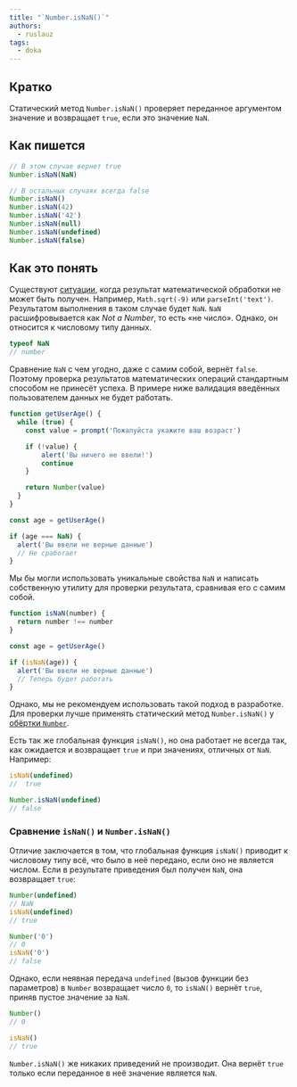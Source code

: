 ```yaml
---
title: "`Number.isNaN()`"
authors:
  - ruslauz
tags:
  - doka
---
```


## Кратко

Статический метод `Number.isNaN()` проверяет переданное аргументом значение и возвращает `true`, если это значение `NaN`.

## Как пишется

```js
// В этом случае вернет true
Number.isNaN(NaN)

// В остальных случаях всегда false
Number.isNaN()
Number.isNaN(42)
Number.isNaN('42')
Number.isNaN(null)
Number.isNaN(undefined)
Number.isNaN(false)
```

## Как это понять

Существуют [ситуации](/js/number/#specialnye-znacheniya), когда результат математической обработки не может быть получен. Например, `Math.sqrt(-9)` или `parseInt('text')`. Результатом выполнения в таком случае будет `NaN`. `NaN` расшифровывается как _Not a Number_, то есть «не число». Однако, он относится к числовому типу данных.

```js
typeof NaN
// number
```

Сравнение `NaN` с чем угодно, даже с самим собой, вернёт `false`. Поэтому проверка результатов математических операций стандартным способом не принесёт успеха. В примере ниже валидация введённых пользователем данных не будет работать.

```js
function getUserAge() {
  while (true) {
    const value = prompt('Пожалуйста укажите ваш возраст')

    if (!value) {
        alert('Вы ничего не ввели!')
        continue
    }

    return Number(value)
  }
}

const age = getUserAge()

if (age === NaN) {
  alert('Вы ввели не верные данные')
  // Не сработает
}
```

Мы бы могли использовать уникальные свойства `NaN` и написать собственную утилиту для проверки результата, сравнивая его с самим собой.

```js
function isNaN(number) {
  return number !== number
}

const age = getUserAge()

if (isNaN(age)) {
  alert('Вы ввели не верные данные')
  // Теперь будет работать
}
```

Однако, мы не рекомендуем использовать такой подход в разработке. Для проверки лучше применять статический метод `Number.isNaN()` у [обёртки `Number`](/js/number-wrapper).

Есть так же глобальная функция `isNaN()`, но она работает не всегда так, как ожидается и возвращает `true` и при значениях, отличных от `NaN`. Например:

```js
isNaN(undefined)
//  true

Number.isNaN(undefined)
// false
```

### Сравнение `isNaN()` и `Number.isNaN()`

Отличие заключается в том, что глобальная функция `isNaN()` приводит к числовому типу всё, что было в неё передано, если оно не является числом. Если в результате приведения был получен `NaN`, она возвращает `true`:

```js
Number(undefined)
// NaN
isNaN(undefined)
// true

Number('0')
// 0
isNaN('0')
// false
```

Однако, если неявная передача `undefined` (вызов функции без параметров) в `Number` возвращает число `0`, то `isNaN()` вернёт `true`, приняв пустое значение за `NaN`.

```js
Number()
// 0

isNaN()
// true
```

`Number.isNaN()` же никаких приведений не производит. Она вернёт `true` только если переданное в неё значение является `NaN`.
